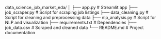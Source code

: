 data_science_job_market_eda/
│
├── app.py                   # Streamlit app
├── job_scraper.py           # Script for scraping job listings
├── data_cleaning.py         # Script for cleaning and preprocessing data
├── nlp_analysis.py          # Script for NLP and visualization
├── requirements.txt         # Dependencies
├── job_data.csv             # Scraped and cleaned data
└── README.md                # Project documentation
